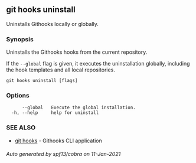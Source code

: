## git hooks uninstall

Uninstalls Githooks locally or globally.

### Synopsis

Uninstalls the Githooks hooks from the current repository.

If the `--global` flag is given, it executes the uninstallation
globally, including the hook templates and all local repositories.

```
git hooks uninstall [flags]
```

### Options

```
      --global   Execute the global installation.
  -h, --help     help for uninstall
```

### SEE ALSO

* [git hooks](git_hooks.md)	 - Githooks CLI application

###### Auto generated by spf13/cobra on 11-Jan-2021
